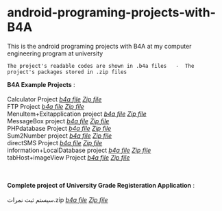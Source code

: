 # android-programing-projects-with-B4A
This is the android programing projects with B4A at my computer engineering program at university


    The project's readable codes are shown in .b4a files   -  The project's packages stored in .zip files

**B4A Example Projects** :   <br />  <br />
                  Calculator Project   [_b4a file_](https://github.com/pouyasattari/B4A-android-programming-Examples/blob/main/Calculator%20Project.b4a)  [_Zip file_](https://github.com/pouyasattari/B4A-android-programming-Examples/blob/main/Calculator%20Project.zip) <br />
                  FTP Project  [_b4a file_](https://github.com/pouyasattari/B4A-android-programming-Examples/blob/main/FTP%20Project.b4a)  [_Zip file_]() <br />
                  MenuItem+Exitapplication project  [_b4a file_]()  [_Zip file_](https://github.com/pouyasattari/B4A-android-programming-Examples/blob/main/FTP%20Project.zip)  <br />
                  MessageBox project  [_b4a file_](https://github.com/pouyasattari/B4A-android-programming-Examples/blob/main/MessageBox%20project.b4a)  [_Zip file_](https://github.com/pouyasattari/B4A-android-programming-Examples/blob/main/MessageBox%20project.zip)  <br />
                  PHPdatabase Project  [_b4a file_](https://github.com/pouyasattari/B4A-android-programming-Examples/blob/main/PHPdatabase%20Project.b4a)  [_Zip file_](https://github.com/pouyasattari/B4A-android-programming-Examples/blob/main/PHPdatabase%20%20Project.zip)  <br />
                  Sum2Number project  [_b4a file_](https://github.com/pouyasattari/B4A-android-programming-Examples/blob/main/Sum2Number%20project.b4a)  [_Zip file_](https://github.com/pouyasattari/B4A-android-programming-Examples/blob/main/Sum2Number%20project.zip)  <br />
                  directSMS Project  [_b4a file_](https://github.com/pouyasattari/B4A-android-programming-Examples/blob/main/directSMS%20Project.b4a)  [_Zip file_](https://github.com/pouyasattari/B4A-android-programming-Examples/blob/main/directSMS%20Project.zip)  <br />
                  information+LocalDatabase project  [_b4a file_](https://github.com/pouyasattari/B4A-android-programming-Examples/blob/main/information%2BLocalDatabase%20project.b4a)  [_Zip file_](https://github.com/pouyasattari/B4A-android-programming-Examples/blob/main/information%2BLocalDatabase%20project.zip)  <br />
                  tabHost+imageView Project  [_b4a file_](https://github.com/pouyasattari/B4A-android-programming-Examples/blob/main/tabHost%2BimageView%20Project.b4a)  [_Zip file_](https://github.com/pouyasattari/B4A-android-programming-Examples/blob/main/tabHost%2BimageView%20Project.zip)  <br /> <br /> <br /> 
                  
       


**Complete project of University Grade Registeration Application** :  <br />   <br />  سیستم ثبت نمرات.zip  [_b4a file_](https://github.com/pouyasattari/B4A-android-programming-Examples/blob/main/%D8%B3%DB%8C%D8%B3%D8%AA%D9%85%20%D8%AB%D8%A8%D8%AA%20%D9%86%D9%85%D8%B1%D8%A7%D8%AA%2C%20save%20educational%20scores.b4a)  [_Zip file_](https://github.com/pouyasattari/B4A-android-programming-Examples/blob/main/%D8%B3%DB%8C%D8%B3%D8%AA%D9%85%20%D8%AB%D8%A8%D8%AA%20%D9%86%D9%85%D8%B1%D8%A7%D8%AA.zip)
<br /> <br /> 
